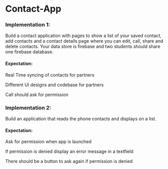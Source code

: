 # Contact-App

### Implementation 1: 
Build a contact application with pages to show a list of your saved contact, add contacts and a contact details page where you can edit, call, share and delete contacts. Your data store is firebase and two students should share one firebase database. 

#### Expectation: 

Real Time syncing of contacts for partners 

Different UI designs and codebase for partners 

Call should ask for permission

### Implementation 2: 
Build an application that reads the phone contacts and displays on a list.  

#### Expectation: 

Ask for permission when app is launched 

If permission is denied display an error message in a textfield 

There should be a button to ask again if permission is denied
